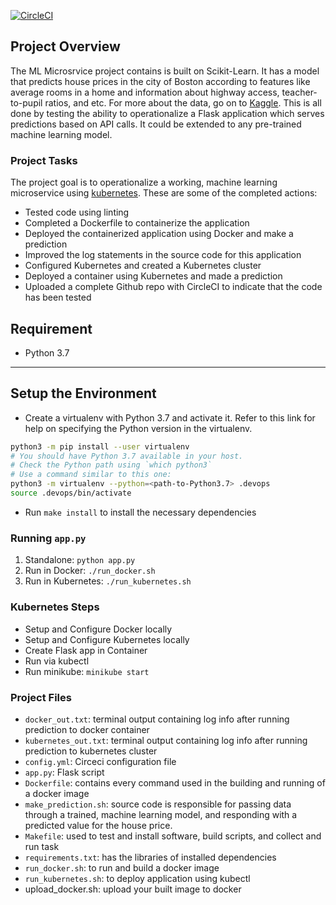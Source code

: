 [![CircleCI](https://dl.circleci.com/status-badge/img/gh/Dzhud/ML-Microservice-With-Kubernetes/tree/master.svg?style=svg)](https://dl.circleci.com/status-badge/redirect/gh/Dzhud/ML-Microservice-With-Kubernetes/tree/master)

## Project Overview

The ML Microsrvice project contains is built on Scikit-Learn. It has a model that predicts house prices in the city of Boston according to features like average rooms in a home and information about highway access, teacher-to-pupil ratios, and etc. For more about the data, go on to [Kaggle](https://www.kaggle.com/c/boston-housing). 
This is all done by testing the ability to operationalize a Flask application which serves predictions based on API calls. It could be extended to any pre-trained machine learning model.

### Project Tasks

The project goal is to operationalize a working, machine learning microservice using [kubernetes](https://kubernetes.io/). These are some of the completed actions:
* Tested code using linting
* Completed a Dockerfile to containerize the application
* Deployed the containerized application using Docker and make a prediction
* Improved the log statements in the source code for this application
* Configured Kubernetes and created a Kubernetes cluster
* Deployed a container using Kubernetes and made a prediction
* Uploaded a complete Github repo with CircleCI to indicate that the code has been tested

## Requirement
* Python 3.7

---

## Setup the Environment

* Create a virtualenv with Python 3.7 and activate it. Refer to this link for help on specifying the Python version in the virtualenv. 
```bash
python3 -m pip install --user virtualenv
# You should have Python 3.7 available in your host. 
# Check the Python path using `which python3`
# Use a command similar to this one:
python3 -m virtualenv --python=<path-to-Python3.7> .devops
source .devops/bin/activate
```
* Run `make install` to install the necessary dependencies

### Running `app.py`

1. Standalone:  `python app.py`
2. Run in Docker:  `./run_docker.sh`
3. Run in Kubernetes:  `./run_kubernetes.sh`

### Kubernetes Steps

* Setup and Configure Docker locally
* Setup and Configure Kubernetes locally
* Create Flask app in Container
* Run via kubectl
* Run minikube: `minikube start`


### Project Files
* `docker_out.txt`: terminal output containing log info after running prediction to docker container
* `kubernetes_out.txt`: terminal output containing log info after running prediction to kubernetes cluster
* `config.yml`: Circeci configuration file
* `app.py`: Flask script
* `Dockerfile`: contains every command used in the building and running of a docker image
* `make_prediction.sh`: source code is responsible for passing data through a trained, machine learning model, and responding with a predicted value for the house price.
* `Makefile`: used to test and install software, build scripts, and collect and run task
* `requirements.txt`: has the libraries of installed dependencies
* `run_docker.sh`: to run and build a docker image
* `run_kubernetes.sh`: to deploy application using kubectl
* upload_docker.sh: upload your built image to docker
